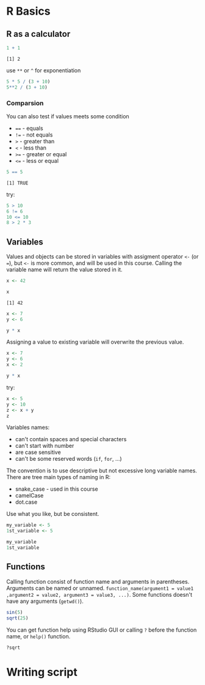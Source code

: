 # R Basics

## R as a calculator

``` r
1 + 1
```

```
[1] 2
```

use `**` or `^` for exponentiation

``` r
5 * 5 / (3 + 10)
5**2 / (3 + 10)
```

### Comparsion

You can also test if values meets some condition

- `==` - equals
- `!=` - not equals
- `>` - greater than
- `<` - less than
- `>=` - greater or equal
- `<=` - less or equal

``` r
5 == 5
```

```
[1] TRUE
```

try:
``` r
5 > 10
6 != 6
10 <= 10
8 > 2 * 3
```

## Variables
Values and objects can be stored in variables with assigment operator `<-` (or `=`), but `<-` is more common, and will be used in this course. Calling the variable name will return the value stored in it.

``` r
x <- 42

x
```

```
[1] 42
```

``` r
x <- 7
y <- 6

y * x
```

Assigning a value to existing variable will overwrite the previous value.

``` r
x <- 7
y <- 6
x <- 2

y * x
```

try:
``` r 
x <- 5
y <- 10
z <- x + y
z
```

Variables names:

- can't contain spaces and special characters
- can't start with number
- are case sensitive
- can't be some reserved words (`if`, `for`, ...)

The convention is to use descriptive but not excessive long variable names. There are tree main types of naming in R:

- snake_case - used in this course
- camelCase
- dot.case

Use what you like, but be consistent.

``` r
my_variable <- 5
1st_variable <- 5

my_variable
1st_variable
``` 
 
## Functions
Calling function consist of function name and arguments in parentheses. Arguments can be named or unnamed. 
`function_name(argument1 = value1 ,argument2 = value2, argument3 = value3, ...)`. Some functions doesn't have
 any arguments (`getwd()`).

``` r
sin(5)
sqrt(25)
```
You can get function help using RStudio GUI or calling `?` before the function name, or `help()` function.

``` r 
?sqrt
```

# Writing script
<!-- todo -->